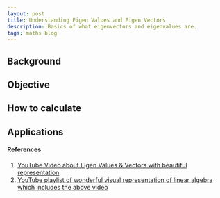 ```yaml
---
layout: post
title: Understanding Eigen Values and Eigen Vectors
description: Basics of what eigenvectors and eigenvalues are.
tags: maths blog
---
```


## Background


## Objective


## How to calculate


## Applications


#### References
1. [YouTube Video about Eigen Values & Vectors with beautiful representation](https://youtu.be/PFDu9oVAE-g)
2. [YouTube playlist of wonderful visual representation of linear algebra which includes the above video](https://www.youtube.com/playlist?list=PLZHQObOWTQDPD3MizzM2xVFitgF8hE_ab)